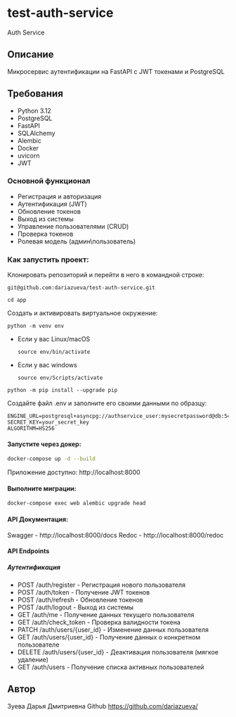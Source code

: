 # test-auth-service
Auth Service

## Описание

Микросервис аутентификации на FastAPI с JWT токенами и PostgreSQL

## Требования

- Python 3.12
- PostgreSQL
- FastAPI
- SQLAlchemy
- Alembic
- Docker
- uvicorn
- JWT

### Основной функционал
- Регистрация и авторизация
- Аутентификация (JWT)
- Обновление токенов
- Выход из системы
- Управление пользователями (CRUD)
- Проверка токенов
- Ролевая модель (админ\пользователь)

### Как запустить проект:

Клонировать репозиторий и перейти в него в командной строке:

```
git@github.com:dariazueva/test-auth-service.git
```
```
cd app
```
Cоздать и активировать виртуальное окружение:
```
python -m venv env
```
* Если у вас Linux/macOS
    ```
    source env/bin/activate
    ```
* Если у вас windows
    ```
    source env/Scripts/activate
    ```
```
python -m pip install --upgrade pip
```
Создайте файл .env и заполните его своими данными по образцу:
```
ENGINE_URL=postgresql+asyncpg://authservice_user:mysecretpassword@db:5432/authservice
SECRET_KEY=your_secret_key
ALGORITHM=HS256
```
#### Запустите через докер:
```bash
docker-compose up -d --build
```
Приложение доступно: http://localhost:8000
#### Выполните миграции:
```bash
docker-compose exec web alembic upgrade head
```
#### API Документация:
Swagger - http://localhost:8000/docs
Redoc - http://localhost:8000/redoc

#### API Endpoints
##### Аутентификация
* POST /auth/register - Регистрация нового пользователя
* POST /auth/token - Получение JWT токенов
* POST /auth/refresh - Обновление токенов
* POST /auth/logout - Выход из системы
* GET /auth/me - Получение данных текущего пользователя
* GET /auth/check_token - Проверка валидности токена
* PATCH /auth/users/{user_id} - Изменение данных пользователя
* GET /auth/users/{user_id} - Получение данных о конкретном пользователе
* DELETE /auth/users/{user_id} - Деактивация пользователя (мягкое удаление)
* GET /auth/users - Получение списка активных пользователей

## Автор
Зуева Дарья Дмитриевна
Github https://github.com/dariazueva/
